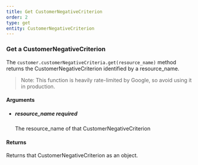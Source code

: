 ```yaml
---
title: Get CustomerNegativeCriterion 
order: 2
type: get
entity: CustomerNegativeCriterion 
---
```


### Get a CustomerNegativeCriterion 

The `customer.customerNegativeCriteria.get(resource_name)` method returns the CustomerNegativeCriterion identified by a resource_name. 

> Note: This function is heavily rate-limited by Google, so avoid using it in production.


#### Arguments

- ##### resource_name *required*
    The resource_name of that CustomerNegativeCriterion


#### Returns

Returns that CustomerNegativeCriterion as an object.
